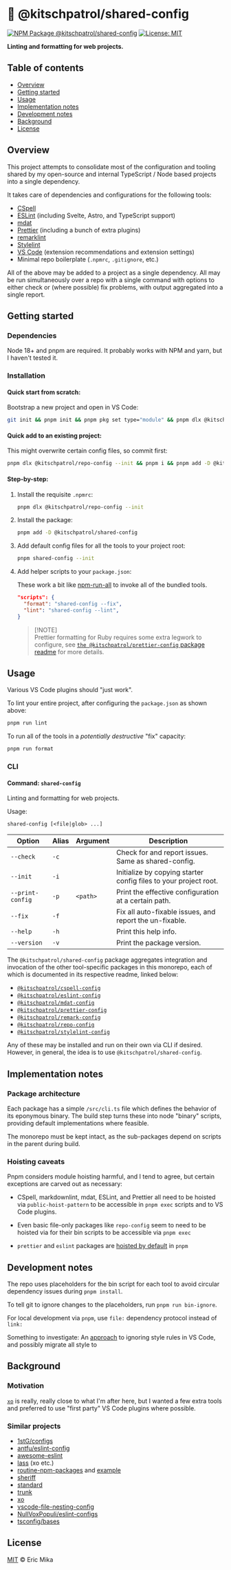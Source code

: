 <!--+ Warning: Content inside HTML comment blocks was generated by mdat and may be overwritten. +-->

<!-- header [{ prefix: "🔬 " }] -->

# 🔬 @kitschpatrol/shared-config

[![NPM Package @kitschpatrol/shared-config](https://img.shields.io/npm/v/@kitschpatrol/shared-config.svg)](https://npmjs.com/package/@kitschpatrol/shared-config)
[![License: MIT](https://img.shields.io/badge/License-MIT-yellow.svg)](https://opensource.org/licenses/MIT)

**Linting and formatting for web projects.**

<!-- /header -->

<!-- table-of-contents { depth: 2 } -->

## Table of contents

- [Overview](#overview)
- [Getting started](#getting-started)
- [Usage](#usage)
- [Implementation notes](#implementation-notes)
- [Development notes](#development-notes)
- [Background](#background)
- [License](#license)

<!-- /table-of-contents -->

## Overview

This project attempts to consolidate most of the configuration and tooling shared by my open-source and internal TypeScript / Node based projects into a single dependency.

It takes care of dependencies and configurations for the following tools:

- [CSpell](https://cspell.org)
- [ESLint](https://eslint.org) (including Svelte, Astro, and TypeScript support)
- [mdat](https://github.com/kitschpatrol/mdat)
- [Prettier](https://prettier.io) (including a bunch of extra plugins)
- [remarklint](https://github.com/remarkjs/remark-lint)
- [Stylelint](https://stylelint.io)
- [VS Code](https://code.visualstudio.com) (extension recommendations and extension settings)
- Minimal repo boilerplate (`.npmrc`, `.gitignore`, etc.)

All of the above may be added to a project as a single dependency. All may be run simultaneously over a repo with a single command with options to either check or (where possible) fix problems, with output aggregated into a single report.

## Getting started

### Dependencies

Node 18+ and pnpm are required. It probably works with NPM and yarn, but I haven't tested it.

### Installation

#### Quick start from scratch:

Bootstrap a new project and open in VS Code:

```sh
git init && pnpm init && pnpm pkg set type="module" && pnpm dlx @kitschpatrol/repo-config --init && pnpm add -D @kitschpatrol/shared-config && pnpm shared-config --init && pnpm i && code .
```

#### Quick add to an existing project:

This might overwrite certain config files, so commit first:

```sh
pnpm dlx @kitschpatrol/repo-config --init && pnpm i && pnpm add -D @kitschpatrol/shared-config && pnpm shared-config --init
```

#### Step-by-step:

1. Install the requisite `.npmrc`:

   ```sh
   pnpm dlx @kitschpatrol/repo-config --init
   ```

2. Install the package:

   ```sh
   pnpm add -D @kitschpatrol/shared-config
   ```

3. Add default config files for all the tools to your project root:

   ```sh
   pnpm shared-config --init
   ```

4. Add helper scripts to your `package.json`:

   These work a bit like [npm-run-all](https://github.com/mysticatea/npm-run-all) to invoke all of the bundled tools.

   ```json
   "scripts": {
     "format": "shared-config --fix",
     "lint": "shared-config --lint",
   }
   ```

   > \[!NOTE]\
   > Prettier formatting for Ruby requires some extra legwork to configure, see [`the @kitschpatrol/prettier-config` package readme](https://github.com/kitschpatrol/shared-config/blob/main/packages/prettier-config/readme.md) for more details.

## Usage

Various VS Code plugins should "just work".

To lint your entire project, after configuring the `package.json` as shown above:

```sh
pnpm run lint
```

To run all of the tools in a _potentially destructive_ "fix" capacity:

```sh
pnpm run format
```

### CLI

<!-- cli-help cliCommand: 'shared-config' -->

#### Command: `shared-config`

Linting and formatting for web projects.

Usage:

```txt
shared-config [<file|glob> ...]
```

| Option           | Alias | Argument | Description                                                      |
| ---------------- | ----- | -------- | ---------------------------------------------------------------- |
| `--check`        | `-c`  |          | Check for and report issues. Same as shared-config.              |
| `--init`         | `-i`  |          | Initialize by copying starter config files to your project root. |
| `--print-config` | `-p`  | `<path>` | Print the effective configuration at a certain path.             |
| `--fix`          | `-f`  |          | Fix all auto-fixable issues, and report the un-fixable.          |
| `--help`         | `-h`  |          | Print this help info.                                            |
| `--version`      | `-v`  |          | Print the package version.                                       |

<!-- /cli-help -->

The `@kitschpatrol/shared-config` package aggregates integration and invocation of the other tool-specific packages in this monorepo, each of which is documented in its respective readme, linked below:

- [`@kitschpatrol/cspell-config`](/packages/cspell-config/readme.md)
- [`@kitschpatrol/eslint-config`](/packages/eslint-config/readme.md)
- [`@kitschpatrol/mdat-config`](/packages/mdat-config/readme.md)
- [`@kitschpatrol/prettier-config`](/packages/prettier-config/readme.md)
- [`@kitschpatrol/remark-config`](/packages/remark-config/readme.md)
- [`@kitschpatrol/repo-config`](/packages/repo-config/readme.md)
- [`@kitschpatrol/stylelint-config`](/packages/stylelint-config/readme.md)

Any of these may be installed and run on their own via CLI if desired. However, in general, the idea is to use `@kitschpatrol/shared-config`.

## Implementation notes

### Package architecture

Each package has a simple `/src/cli.ts` file which defines the behavior of its eponymous binary. The build step turns these into node "binary" scripts, providing default implementations where feasible.

The monorepo must be kept intact, as the sub-packages depend on scripts in the parent during build.

### Hoisting caveats

Pnpm considers module hoisting harmful, and I tend to agree, but certain exceptions are carved out as necessary:

- CSpell, markdownlint, mdat, ESLint, and Prettier all need to be hoisted via `public-hoist-pattern` to be accessible in `pnpm exec` scripts and to VS Code plugins.

- Even basic file-only packages like `repo-config` seem to need to be hoisted via for their bin scripts to be accessible via `pnpm exec`

- `prettier` and `eslint` packages are [hoisted by default](https://pnpm.io/npmrc#public-hoist-pattern) in `pnpm`

## Development notes

The repo uses placeholders for the bin script for each tool to avoid circular dependency issues during `pnpm install`.

To tell git to ignore changes to the placeholders, run `pnpm run bin-ignore`.

For local development via `pnpm`, use `file:` dependency protocol instead of `link:`

Something to investigate: An [approach](https://github.com/antfu/eslint-config#vs-code-support-auto-fix) to ignoring style rules in VS Code, and possibly migrate all style to

## Background

### Motivation

[`xo`](https://github.com/xojs/xo) is really, really close to what I'm after here, but I wanted a few extra tools and preferred to use "first party" VS Code plugins where possible.

### Similar projects

- [1stG/configs](https://github.com/1stG/configs)
- [antfu/eslint-config](https://github.com/antfu/eslint-config)
- [awesome-eslint](https://github.com/dustinspecker/awesome-eslint)
- [lass](https://lass.js.org) (xo etc.)
- [routine-npm-packages](https://github.com/kachkaev/routine-npm-packages) and [example](https://github.com/kachkaev/website)
- [sheriff](https://www.eslint-config-sheriff.dev)
- [standard](https://standardjs.com)
- [trunk](https://trunk.io)
- [xo](https://github.com/xojs/xo)
- [vscode-file-nesting-config](https://github.com/antfu/vscode-file-nesting-config)
- [NullVoxPopuli/eslint-configs](https://github.com/NullVoxPopuli/eslint-configs)
- [tsconfig/bases](https://github.com/tsconfig/bases/tree/main)

<!-- license -->

## License

[MIT](license.txt) © Eric Mika

<!-- /license -->
